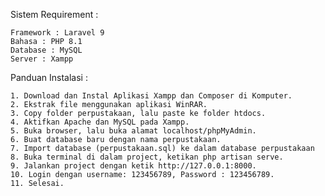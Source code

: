 Sistem Requirement :

    Framework : Laravel 9
    Bahasa : PHP 8.1
    Database : MySQL
    Server : Xampp

Panduan Instalasi :

    1. Download dan Instal Aplikasi Xampp dan Composer di Komputer.
    2. Ekstrak file menggunakan aplikasi WinRAR.
    3. Copy folder perpustakaan, lalu paste ke folder htdocs.
    4. Aktifkan Apache dan MySQL pada Xampp.
    5. Buka browser, lalu buka alamat localhost/phpMyAdmin.
    6. Buat database baru dengan nama perpustakaan.
    7. Import database (perpustakaan.sql) ke dalam database perpustakaan 
    8. Buka terminal di dalam project, ketikan php artisan serve.
    9. Jalankan project dengan ketik http://127.0.0.1:8000.
    10. Login dengan username: 123456789, Password : 123456789.
    11. Selesai.
